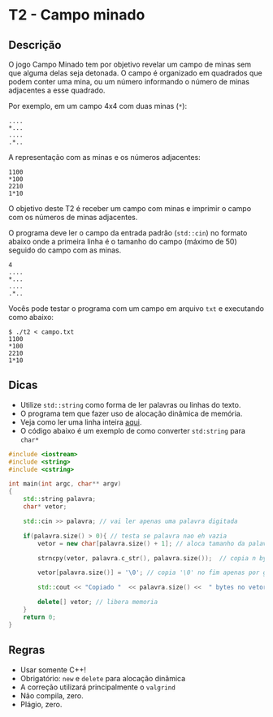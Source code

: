 
# T2 - Campo minado

## Descrição

O jogo Campo Minado tem por objetivo revelar um campo de minas sem que alguma delas seja detonada.  O campo é organizado em quadrados que podem conter uma mina, ou um número informando o número de minas adjacentes a esse quadrado.

Por exemplo, em um campo 4x4 com duas minas (`*`):
```
....
*...
....
.*..
```
A representação com as minas e os números adjacentes:
```
1100
*100
2210
1*10
```

O objetivo deste T2 é receber um campo com minas e imprimir o campo com os números de minas adjacentes.

O programa deve ler o campo da entrada padrão (`std::cin`) no formato abaixo onde a primeira linha é o tamanho do campo (máximo de 50) seguido do campo com as minas.
```
4
....
*...
....
.*..
```

Vocês pode testar o programa com um campo em arquivo `txt` e executando como abaixo:
```
$ ./t2 < campo.txt
1100
*100
2210
1*10
```

## Dicas
- Utilize `std::string` como forma de ler palavras ou linhas do texto.
- O programa tem que fazer uso de alocação dinâmica de memória.
- Veja como ler uma linha inteira [aqui](../../aulas/introducao_cxx#entrada-e-saída).
- O código abaixo é um exemplo de como converter `std:string` para `char*`
```c++
#include <iostream>
#include <string>
#include <cstring>

int main(int argc, char** argv)
{
    std::string palavra;
    char* vetor;

    std::cin >> palavra; // vai ler apenas uma palavra digitada

    if(palavra.size() > 0){ // testa se palavra nao eh vazia
        vetor = new char[palavra.size() + 1]; // aloca tamanho da palavra mais 1 para `\0' no fim

        strncpy(vetor, palavra.c_str(), palavra.size());  // copia n bytes

        vetor[palavra.size()] = '\0'; // copia '\0' no fim apenas por garantia

        std::cout << "Copiado "  << palavra.size() <<  " bytes no vetor: " << vetor << std::endl;

        delete[] vetor; // libera memoria
    }
    return 0;
}
```

## Regras

- Usar somente C++!
- Obrigatório: `new` e `delete` para alocação dinâmica
- A correção utilizará principalmente o `valgrind`
- Não compila, zero.
- Plágio, zero.